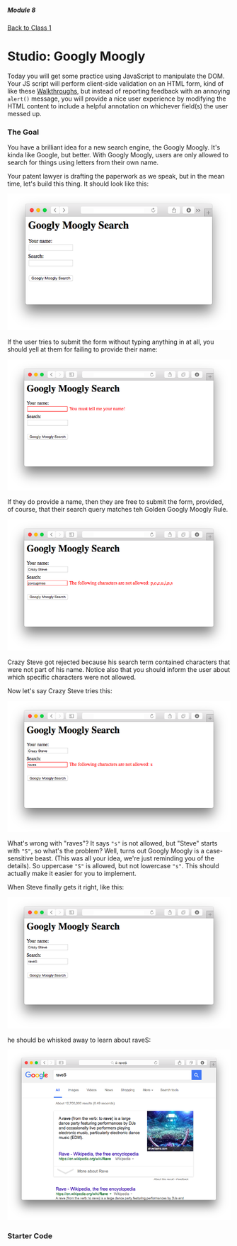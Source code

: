 ##### Module 8

[Back to Class 1](../../class1)

# Studio: Googly Moogly

Today you will get some practice using JavaScript to manipulate the DOM. Your JS script will perform client-side validation on an HTML form, kind of like these <a href="https://www.youtube.com/watch?v=eViManaIKkQ&index=9&list=PLhQjrBD2T382FjybRNOXyEdsjP9CNKJgb" target="_blank">Walkthroughs</a>, but instead of reporting feedback with an annoying `alert()` message, you will provide a nice user experience by modifying the HTML content to include a helpful annotation on whichever field(s) the user messed up.

### The Goal

You have a brilliant idea for a new search engine, the Googly Moogly. It's kinda like Google, but better. With Googly Moogly, users are only allowed to search for things using letters from their own name. 

Your patent lawyer is drafting the paperwork as we speak, but in the mean time, let's build this thing. It should look like this:

<img src="screenshots/blank.png"/>

If the user tries to submit the form without typing anything in at all, you should yell at them for failing to provide their name:

<img src="screenshots/invalid-noname.png"/>

If they do provide a name, then they are free to submit the form, provided, of course, that their search query matches teh Golden Googly Moogly Rule. 

<img src="screenshots/invalid-chars.png"/>

Crazy Steve got rejected because his search term contained characters that were not part of his name. Notice also that you should inform the user about which specific characters were not allowed.

Now let's say Crazy Steve tries this:

<img src="screenshots/invalid-casesensitive.png"/>

What's wrong with "raves"? It says `"s"` is not allowed, but "Steve" starts with `"S"`, so what's the problem? Well, turns out Googly Moogly is a case-sensitive beast. (This was all your idea, we're just reminding you of the details). So uppercase `"S"` is allowed, but not lowercase `"s"`. This should actually make it easier for you to implement.

When Steve finally gets it right, like this:

<img src="screenshots/valid.png"/>

he should be whisked away to learn about raveS:

<img src="screenshots/google.png"/>

### Starter Code
